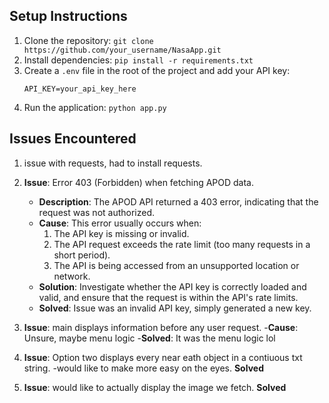 ## Setup Instructions

1. Clone the repository: `git clone https://github.com/your_username/NasaApp.git`
2. Install dependencies: `pip install -r requirements.txt`
3. Create a `.env` file in the root of the project and add your API key:
    ```
    API_KEY=your_api_key_here
    ```
4. Run the application: `python app.py`
   
## Issues Encountered
1. issue with requests, had to install requests. 
2. **Issue**: Error 403 (Forbidden) when fetching APOD data.
   - **Description**: The APOD API returned a 403 error, indicating that the request was not authorized.
   - **Cause**: This error usually occurs when:
     1. The API key is missing or invalid.
     2. The API request exceeds the rate limit (too many requests in a short period).
     3. The API is being accessed from an unsupported location or network.
   - **Solution**: Investigate whether the API key is correctly loaded and valid, and ensure that the request is within the API's rate limits.
    - **Solved**: Issue was an invalid API key, simply generated a new key.
3. **Issue**: main displays information before any user request.
    -**Cause**: Unsure, maybe menu logic
    -**Solved**: It was the menu logic lol

4. **Issue**: Option two displays every near eath object in a contiuous txt string. 
                -would like to make more easy on the eyes.
    **Solved**

5. **Issue**: would like to actually display the image we fetch.
   **Solved**